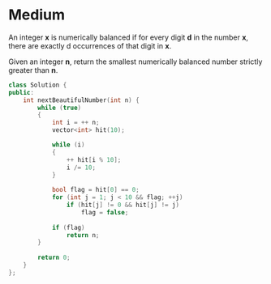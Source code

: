 # Medium

An integer **x** is numerically balanced if for every digit **d** in the number **x**, there are exactly d occurrences of that digit in **x**.

Given an integer **n**, return the smallest numerically balanced number strictly greater than **n**.

```cpp
class Solution {
public:
    int nextBeautifulNumber(int n) {
        while (true)
        {
            int i = ++ n;
            vector<int> hit(10);

            while (i)
            {
                ++ hit[i % 10];
                i /= 10;
            }
            
            bool flag = hit[0] == 0;
            for (int j = 1; j < 10 && flag; ++j)
                if (hit[j] != 0 && hit[j] != j)
                    flag = false;
            
            if (flag)
                return n;
        }
        
        return 0;
    }
};
```

